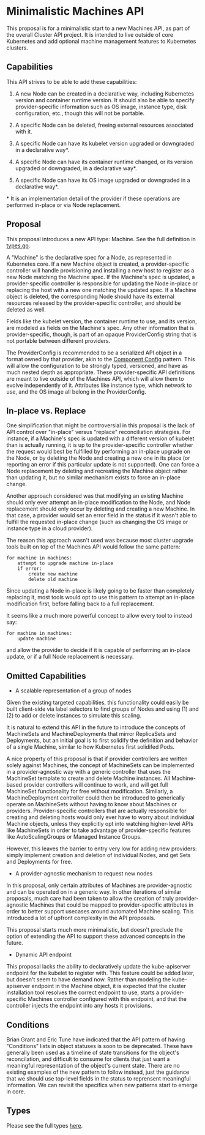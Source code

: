 Minimalistic Machines API
=========================

This proposal is for a minimalistic start to a new Machines API, as part of the
overall Cluster API project. It is intended to live outside of core Kubernetes
and add optional machine management features to Kubernetes clusters.

## Capabilities

This API strives to be able to add these capabilities:

1. A new Node can be created in a declarative way, including Kubernetes version
   and container runtime version. It should also be able to specify
   provider-specific information such as OS image, instance type, disk
   configuration, etc., though this will not be portable.

2. A specific Node can be deleted, freeing external resources associated with
   it.

3. A specific Node can have its kubelet version upgraded or downgraded in a
   declarative way\*.

4. A specific Node can have its container runtime changed, or its version
   upgraded or downgraded, in a declarative way\*.

5. A specific Node can have its OS image upgraded or downgraded in a declarative
   way\*.

\*  It is an implementation detail of the provider if these operations are
performed in-place or via Node replacement.

## Proposal

This proposal introduces a new API type: Machine. See the full definition in
[types.go](types.go).

A "Machine" is the declarative spec for a Node, as represented in Kubernetes
core. If a new Machine object is created, a provider-specific controller will
handle provisioning and installing a new host to register as a new Node matching
the Machine spec. If the Machine's spec is updated, a provider-specific
controller is responsible for updating the Node in-place or replacing the host
with a new one matching the updated spec. If a Machine object is deleted, the
corresponding Node should have its external resources released by the
provider-specific controller, and should be deleted as well.

Fields like the kubelet version, the container runtime to use, and its version,
are modeled as fields on the Machine's spec. Any other information that is
provider-specific, though, is part of an opaque ProviderConfig string that is
not portable between different providers.

The ProviderConfig is recommended to be a serialized API object in a format
owned by that provider, akin to the [Component Config](https://goo.gl/opSc2o)
pattern. This will allow the configuration to be strongly typed, versioned, and
have as much nested depth as appropriate. These provider-specific API
definitions are meant to live outside of the Machines API, which will allow them
to evolve independently of it. Attributes like instance type, which network to
use, and the OS image all belong in the ProviderConfig.

## In-place vs. Replace

One simplification that might be controversial in this proposal is the lack of
API control over "in-place" versus "replace" reconciliation strategies. For
instance, if a Machine's spec is updated with a different version of kubelet
than is actually running, it is up to the provider-specific controller whether
the request would best be fulfilled by performing an in-place upgrade on the
Node, or by deleting the Node and creating a new one in its place (or reporting
an error if this particular update is not supported). One can force a Node
replacement by deleting and recreating the Machine object rather than updating
it, but no similar mechanism exists to force an in-place change.

Another approach considered was that modifying an existing Machine should only
ever attempt an in-place modification to the Node, and Node replacement should
only occur by deleting and creating a new Machine. In that case, a provider
would set an error field in the status if it wasn't able to fulfill the
requested in-place change (such as changing the OS image or instance type in a
cloud provider).

The reason this approach wasn't used was because most cluster upgrade tools
built on top of the Machines API would follow the same pattern:

    for machine in machines:
        attempt to upgrade machine in-place
        if error:
            create new machine
            delete old machine

Since updating a Node in-place is likely going to be faster than completely
replacing it, most tools would opt to use this pattern to attempt an in-place
modification first, before falling back to a full replacement.

It seems like a much more powerful concept to allow every tool to instead say:

    for machine in machines:
        update machine

and allow the provider to decide if it is capable of performing an in-place
update, or if a full Node replacement is necessary.

## Omitted Capabilities

* A scalable representation of a group of nodes

Given the existing targeted capabilities, this functionality could easily be
built client-side via label selectors to find groups of Nodes and using (1) and
(2) to add or delete instances to simulate this scaling.

It is natural to extend this API in the future to introduce the concepts of
MachineSets and MachineDeployments that mirror ReplicaSets and Deployments, but
an initial goal is to first solidify the definition and behavior of a single
Machine, similar to how Kubernetes first solidifed Pods.

A nice property of this proposal is that if provider controllers are written
solely against Machines, the concept of MachineSets can be implemented in a
provider-agnostic way with a generic controller that uses the MachineSet
template to create and delete Machine instances. All Machine-based provider
controllers will continue to work, and will get full MachineSet functionality
for free without modification. Similarly, a MachineDeployment controller could
then be introduced to generically operate on MachineSets without having to know
about Machines or providers. Provider-specific controllers that are actually
responsible for creating and deleting hosts would only ever have to worry about
individual Machine objects, unless they explicitly opt into watching
higher-level APIs like MachineSets in order to take advantage of
provider-specific features like AutoScalingGroups or Managed Instance Groups.

However, this leaves the barrier to entry very low for adding new providers:
simply implement creation and deletion of individual Nodes, and get Sets and
Deployments for free.

* A provider-agnostic mechanism to request new nodes

In this proposal, only certain attributes of Machines are provider-agnostic and
can be operated on in a generic way. In other iterations of similar proposals,
much care had been taken to allow the creation of truly provider-agnostic
Machines that could be mapped to provider-specific attributes in order to better
support usecases around automated Machine scaling. This introduced a lot of
upfront complexity in the API proposals.

This proposal starts much more minimalistic, but doesn't preclude the option of
extending the API to support these advanced concepts in the future.

* Dynamic API endpoint

This proposal lacks the ability to declaratively update the kube-apiserver
endpoint for the kubelet to register with. This feature could be added later,
but doesn't seem to have demand now. Rather than modeling the kube-apiserver
endpoint in the Machine object, it is expected that the cluster installation
tool resolves the correct endpoint to use, starts a provider-specific Machines
controller configured with this endpoint, and that the controller injects the
endpoint into any hosts it provisions.

## Conditions

Brian Grant and Eric Tune have indicated that the API pattern of having
"Conditions" lists in object statuses is soon to be deprecated. These have
generally been used as a timeline of state transitions for the object's
reconcilation, and difficult to consume for clients that just want a meaningful
representation of the object's current state. There are no existing examples of
the new pattern to follow instead, just the guidance that we should use
top-level fields in the status to reprensent meaningful information. We can
revisit the specifics when new patterns start to emerge in core.

## Types

Please see the full types [here](types.go).
